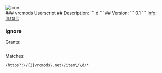 <img src="https://www.google.com/s2/favicons?sz=64&domain=vrcmods.com" title='icon'>
<br>
### vrcmods Userscript
## Description:
```
d
```
## Version:
```
0.1
```
<a href='https://greasyfork.org/scripts/452159-vrcmods-userscript'>Info:</a>
<a href='https://greasyfork.org/scripts/452159-vrcmods-userscript/code/vrcmods%20Userscript.user.js'>Install:</a>
 
### Ignore
Grants:
```
```
Matches:
```
/https?:\/{2}vrcmods\.net\/item\/\d/*
```